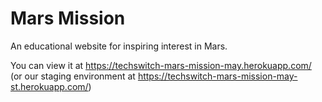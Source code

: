 # Mars Mission

An educational website for inspiring interest in Mars.

You can view it at https://techswitch-mars-mission-may.herokuapp.com/
(or our staging environment at https://techswitch-mars-mission-may-st.herokuapp.com/)